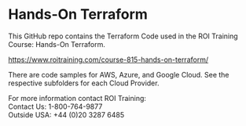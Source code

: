 # Hands-On Terraform

This GitHub repo contains the Terraform Code used in the ROI Training Course: Hands-On Terraform. 

https://www.roitraining.com/course-815-hands-on-terraform/ 

There are code samples for AWS, Azure, and Google Cloud. See the respective subfolders for each Cloud Provider.

For more information contact ROI Training:  
Contact Us: 1-800-764-9877  
Outside USA: +44 (0)20 3287 6485   
